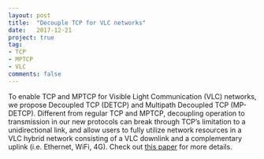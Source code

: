 ```yaml
---
layout: post
title:  "Decouple TCP for VLC networks"
date:   2017-12-21
project: true
tag:
- TCP
- MPTCP
- VLC
comments: false
---
```


To enable TCP and MPTCP for Visible Light Communication (VLC) networks, we propose Decoupled TCP (DETCP) and Multipath Decoupled TCP (MP-DETCP). Different from regular TCP and MPTCP, decoupling operation to transmission in our new protocols can break through TCP’s limitation to a unidirectional link, and allow users to fully utilize network resources in a VLC hybrid network consisting of a VLC downlink and a complementary uplink (i.e. Ethernet, WiFi, 4G). Check out <a href="https://www.osapublishing.org/jocn/fulltext.cfm?uri=jocn-10-5-563&id=385724">this paper</a> for more details.

